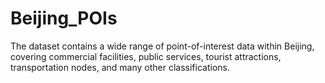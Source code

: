 # Beijing_POIs
The dataset contains a wide range of point-of-interest data within Beijing, covering commercial facilities, public services, tourist attractions, transportation nodes, and many other classifications.
